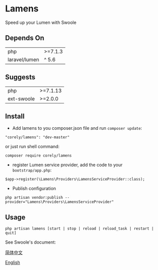 # Lamens

Speed up your Lumen with Swoole

## Depends On

<table>
	<tr>
		<td>php</td><td>>=7.1.3</td>
	</tr>
	<tr>
		<td>laravel/lumen</td><td>^ 5.6</td>
	</tr>
</table>

## Suggests

<table>
	<tr>
		<td>php</td><td>>=7.1.13</td>
	</tr>
	<tr>
		<td>ext-swoole</td><td>>=2.0.0</td>
	</tr>
</table>


## Install


- Add lamens to you composer.json file and run `composer update`:

```
"corely/lamens": "dev-master"
```

or just run shell command:

```shell
composer require corely/lamens
```

- register Lumen service provider, add the code to your `bootstrap/app.php`:

```
$app->register(\Lamens\Providers\LamensServiceProvider::class);
```

- Publish configuration

```
php artisan vendor:publish --provider="Lamens\Providers\LamensServiceProvider"
```

## Usage

```shell
php artisan lamens [start | stop | reload | reload_task | restart | quit]
```

See Swoole's document:

[简体中文](http://wiki.swoole.com/wiki/page/274.html)

[English](https://cdn.rawgit.com/tchiotludo/swoole-ide-helper/dd73ce0dd949870daebbf3e8fee64361858422a1/docs/classes/swoole_server.html#method_set)
